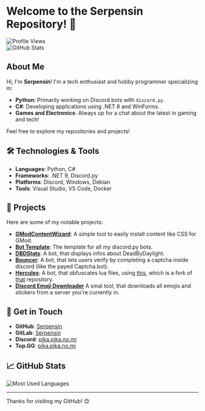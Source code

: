 # Welcome to the Serpensin Repository! 👋

![Profile Views](https://komarev.com/ghpvc/?username=Serpensin&color=blueviolet)  
![GitHub Stats](https://github-readme-stats.vercel.app/api?username=Serpensin&show_icons=true&hide_border=true&count_private=true&theme=radical)

## About Me

Hi, I'm **Serpensin**! I'm a tech enthusiast and hobby programmer specializing in:

- **Python**: Primarily working on Discord bots with `discord.py`.
- **C#**: Developing applications using .NET 8 and WinForms.
- **Games and Electronics**: Always up for a chat about the latest in gaming and tech!

Feel free to explore my repositories and projects!

## 🛠️ Technologies & Tools

- **Languages**: Python, C#
- **Frameworks**: .NET 9, Discord.py
- **Platforms**: Discord, Windows, Debian
- **Tools**: Visual Studio, VS Code, Docker

## 🚀 Projects

Here are some of my notable projects:

- **[GModContentWizard](https://github.com/Serpensin/GmodContentInstaller)**: A simple tool to easily install content like CSS for GMod.
- **[Bot Template](https://github.com/Serpensin/DiscordBots-Basis)**: The template for all my discord.py bots.
- **[DBDStats](https://github.com/Serpensin/DiscordBots-DBDStats)**: A bot, that displays infos about DeadByDaylight.
- **[Bouncer](https://github.com/Serpensin/DiscordBots-Bouncer)**: A bot, that lets users verify by completing a captcha inside discord (like the payed Captcha.bot).
- **[Hercules](https://github.com/Serpensin/DiscordBots-Hercules)**: A bot, that obfuscates lua files, using [this](https://github.com/Serpensin/hercules-obfuscator), which is a fork of [that](https://github.com/zeusssz/hercules-obfuscator) repository.
- **[Discord Emoji Downloader](https://github.com/Serpensin/Discord-Emoji-Downloader)** A smal tool, that downloads all emojis and stickers from a server you're currently in.

## 🌟 Get in Touch

- **GitHub**: [Serpensin](https://github.com/Serpensin)
- **GitLab**: [Serpensin](https://gitlab.bloodygang.com/Serpensin)
- **Discord**: [pika.pika.no.mi](https://discord.com/invite/NArvGBMBqA)
- **Top.GG**: [pika.pika.no.mi](https://top.gg/user/563076026724691968)

## 📈 GitHub Stats

![Most Used Languages](https://github-readme-stats.vercel.app/api/top-langs/?username=Serpensin&layout=compact&theme=radical)

---

Thanks for visiting my GitHub! 😊
